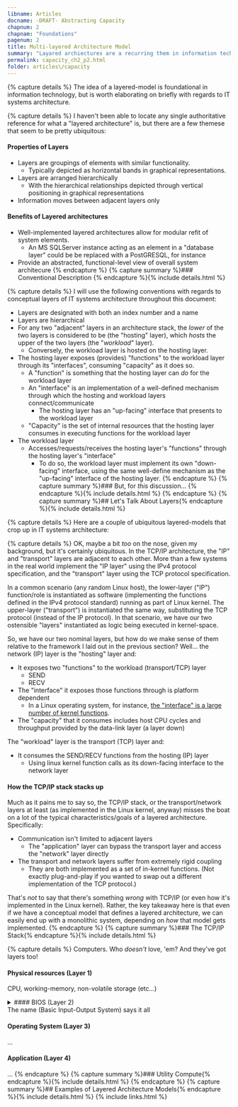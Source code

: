 ```yaml
---
libname: Articles
docname: -DRAFT- Abstracting Capacity
chapnum: 2
chapnam: "Foundations"
pagenum: 2
title: Multi-layered Architecture Model
summary: "Layared archiectures are a recurring them in information technology. We need a consistent way to talk about how that layering works if we're going to look at how it relates to capacity."
permalink: capacity_ch2_p2.html
folder: articles\/capacity
---
```


{% capture details %}
The idea of a layered-model is foundational in information technology, but is worth elaborating on briefly with regards to IT systems architecture.

{% capture details %}
I haven't been able to locate any single authoritative reference for what a "layered architecture" is, but there are a few themese that seem to be pretty ubiquitous:

#### Properties of Layers

* Layers are groupings of elements with similar functionality.
    * Typically depicted as horizontal bands in graphical representations.
* Layers are arranged hierarchically
    * With the hierarchical relationships depicted through vertical positioning in graphical representations
* Information moves between adjacent layers only

#### Benefits of Layered architectures

* Well-implemented layered architectures allow for modular refit of system elements.
    * An MS SQLServer instance acting as an element in a "database layer" could be be replaced with a PostGRESQL, for instance
* Provide an abstracted, functional-level view of overall system architecure
{% endcapture %}
{% capture summary %}### Conventional Description {% endcapture %}{% include details.html %}

{% capture details %}
I will use the following conventions with regards to conceptual layers of IT systems architecture throughout this document:

* Layers are designated with both an index number and a name
* Layers are hierarchical
* For any two "adjacent" layers in an architecture stack, the *lower* of the two layers is considered to be (the "hosting" layer), which *hosts* the upper of the two layers (the "<em>workload</em>" layer).
    * Conversely, the workload layer is hosted on the hosting layer.
* The hosting layer exposes (provides) "functions" to the workload layer through its "interfaces", consuming "capacity" as it does so.
    * A "function" is something that the hosting layer can *do* for the workload layer
    * An "interface" is an implementation of a well-defined mechanism through which the hosting and workload layers connect/communicate
        * The hosting layer has an "up-facing" interface that presents to the workload layer
    * "Capacity" is the set of internal resources that the hosting layer consumes in executing functions for the workload layer
* The workload layer
    * Accesses/requests/receives the hosting layer's "functions" through the hosting layer's "interface"
        * To do so, the workload layer must implement its own "down-facing" interface, using the same well-define mechanism as the "up-facing" interface of the hosting layer.
{% endcapture %}
{% capture summary %}### But, for *this* discussion... {% endcapture %}{% include details.html %}
{% endcapture %}
{% capture summary %}## Let's Talk About Layers{% endcapture %}{% include details.html %}

{% capture details %}
Here are a couple of  ubiquitous layered-models that crop up in IT systems architecture:

{% capture details %}
OK, maybe a bit *too* on the nose, given my background, but it's certainly ubiquitous. In the TCP/IP architecture, the "IP" and "transport" layers are adjacent to each other. More than a few systems in the real world implement the "IP layer" using the IPv4 protocol specification, and the "transport" layer using the TCP protocol specification.

In a common scenario (any random Linux host), the lower-layer ("IP") function/role is instantiated as software (implementing the functions defined in the IPv4 protocol standard) running as part of Linux kernel. The upper-layer ("transport") is instantiated the same way, substituting the TCP protocol (instead of the IP protocol). In that scenario, we have our two ostensible "layers" instantiated as logic being executed in kernel-space.

So, we have our two nominal layers, but how do we make sense of them relative to the framework I laid out in the previous section? Well... the network (IP) layer is the "hosting" layer and:

* It exposes two "functions" to the workload (transport/TCP) layer
    * SEND
    * RECV
* The "interface" it exposes those functions through is platform dependent
    * In a Linux operating system, for instance, [the "interface" is a large number of kernel functions](https://web.archive.org/web/20170905131225if_/https://wiki.linuxfoundation.org/images/1/1c/Network_data_flow_through_kernel.png).
* The "capacity" that it consumes includes host CPU cycles and throughput provided by the data-link layer (a layer down)

The "workload" layer is the transport (TCP) layer and:

* It consumes the SEND/RECV functions from the hosting (IP) layer
    * Using linux kernel function calls as its down-facing interface to the network layer

#### How the TCP/IP stack stacks up

Much as it pains me to say so, the TCP/IP stack, or the transport/network layers at least (as implemented in the Linux kernel, anyway) misses the boat on a lot of the typical characteristics/goals of a layered architecture. Specifically:

* Communication isn't limited to adjacent layers
    * The "application" layer can bypass the transport layer and access the "network" layer directly
* The transport and network layers suffer from extremely rigid coupling
    * They are both implemented as a set of in-kernel functions. (Not exactly plug-and-play if you wanted to swap out a different implementation of the TCP protocol.)

That's *not* to say that there's something *wrong* with TCP/IP (or even how it's implemented in the Linux kernel). Rather, the key takeaway here is that even if we have a conceptual model that defines a layered architecture, we can easily end up with a monolithic system, depending on *how* that model gets implemented.
{% endcapture %}
{% capture summary %}### The TCP/IP Stack{% endcapture %}{% include details.html %}

{% capture details %}
Computers. Who *doesn't* love, 'em? And they've got layers too!

#### Physical resources (Layer 1)

CPU, working-memory, non-volatile storage (etc...)


<details markdown=block>
<summary markdown=span>
#### BIOS (Layer 2)
</summary>
All about BIOS.  (More to come.)
</details>
The name (Basic Input-Output System) says it all

#### Operating System (Layer 3)

...

#### Application (Layer 4)

...
{% endcapture %}
{% capture summary %}### Utility Compute{% endcapture %}{% include details.html %}
{% endcapture %}
{% capture summary %}## Examples of Layered Architecture Models{% endcapture %}{% include details.html %}
{% include links.html %}